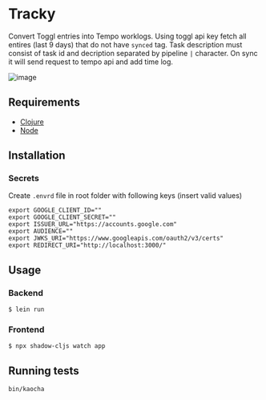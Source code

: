
# Tracky

Convert Toggl entries into Tempo worklogs. Using toggl api key fetch all entires (last 9 days) that do not have `synced` tag. Task description must consist of task id and decription separated by pipeline `|` character. On sync it will send request to tempo api and add time log.

![image](https://user-images.githubusercontent.com/4154034/160797310-4e013bb2-c11d-485e-bf67-abdd4c14d86e.png)


## Requirements

* [Clojure](https://clojure.org/guides/getting_started)
* [Node](https://nodejs.org/en/)

## Installation

### Secrets

Create `.envrd` file in root folder with following keys (insert valid values)

```
export GOOGLE_CLIENT_ID=""
export GOOGLE_CLIENT_SECRET=""
export ISSUER_URL="https://accounts.google.com"
export AUDIENCE=""
export JWKS_URI="https://www.googleapis.com/oauth2/v3/certs"
export REDIRECT_URI="http://localhost:3000/"
```

## Usage

### Backend

```
$ lein run
```

### Frontend

```
$ npx shadow-cljs watch app
```

## Running tests

```
bin/kaocha
```

